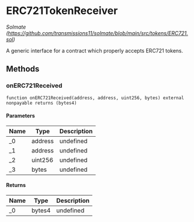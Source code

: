 # ERC721TokenReceiver

*Solmate (https://github.com/transmissions11/solmate/blob/main/src/tokens/ERC721.sol)*



A generic interface for a contract which properly accepts ERC721 tokens.



## Methods

### onERC721Received

```solidity
function onERC721Received(address, address, uint256, bytes) external nonpayable returns (bytes4)
```





#### Parameters

| Name | Type | Description |
|---|---|---|
| _0 | address | undefined |
| _1 | address | undefined |
| _2 | uint256 | undefined |
| _3 | bytes | undefined |

#### Returns

| Name | Type | Description |
|---|---|---|
| _0 | bytes4 | undefined |




